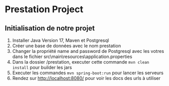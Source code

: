 # Prestation Project

## Initialisation de notre projet

1. Installer Java Version 17, Maven et Postgresql
2. Créer une base de données avec le nom prestation
3. Changer la propriété name and password de Postgresql avec les votres dans le fichier src\main\resources\application.properties
4. Dans la dossier /prestation, executer cette commande ```mvn clean install``` pour builder les jars
5. Executer les commandes ```mvn spring-boot:run``` pour lancer les serveurs
6. Rendez sur <http://localhost:8080/> pour voir les docs des urls à utiliser
